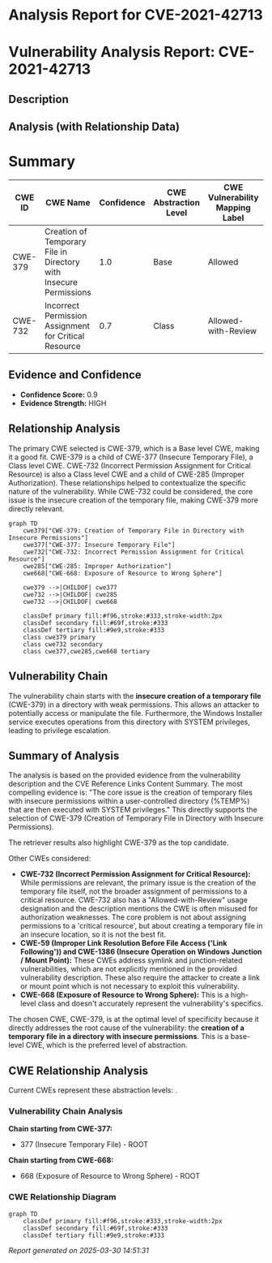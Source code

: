 # Analysis Report for CVE-2021-42713

# Vulnerability Analysis Report: CVE-2021-42713

## Description



## Analysis (with Relationship Data)

# Summary
| CWE ID | CWE Name | Confidence | CWE Abstraction Level | CWE Vulnerability Mapping Label | CWE-Vulnerability Mapping Notes |
|---|---|---|---|---|---|
| CWE-379 | Creation of Temporary File in Directory with Insecure Permissions | 1.0 | Base | Allowed | Primary CWE |
| CWE-732 | Incorrect Permission Assignment for Critical Resource | 0.7 | Class | Allowed-with-Review | Secondary Candidate |

## Evidence and Confidence

*   **Confidence Score:** 0.9
*   **Evidence Strength:** HIGH

## Relationship Analysis
The primary CWE selected is CWE-379, which is a Base level CWE, making it a good fit. CWE-379 is a child of CWE-377 (Insecure Temporary File), a Class level CWE. CWE-732 (Incorrect Permission Assignment for Critical Resource) is also a Class level CWE and a child of CWE-285 (Improper Authorization). These relationships helped to contextualize the specific nature of the vulnerability. While CWE-732 could be considered, the core issue is the insecure creation of the temporary file, making CWE-379 more directly relevant.

```mermaid
graph TD
    cwe379["CWE-379: Creation of Temporary File in Directory with Insecure Permissions"]
    cwe377["CWE-377: Insecure Temporary File"]
    cwe732["CWE-732: Incorrect Permission Assignment for Critical Resource"]
    cwe285["CWE-285: Improper Authorization"]
    cwe668["CWE-668: Exposure of Resource to Wrong Sphere"]

    cwe379 -->|CHILDOF| cwe377
    cwe732 -->|CHILDOF| cwe285
    cwe732 -->|CHILDOF| cwe668

    classDef primary fill:#f96,stroke:#333,stroke-width:2px
    classDef secondary fill:#69f,stroke:#333
    classDef tertiary fill:#9e9,stroke:#333
    class cwe379 primary
    class cwe732 secondary
    class cwe377,cwe285,cwe668 tertiary
```

## Vulnerability Chain
The vulnerability chain starts with the **insecure creation of a temporary file** (CWE-379) in a directory with weak permissions. This allows an attacker to potentially access or manipulate the file. Furthermore, the Windows Installer service executes operations from this directory with SYSTEM privileges, leading to privilege escalation.

## Summary of Analysis
The analysis is based on the provided evidence from the vulnerability description and the CVE Reference Links Content Summary. The most compelling evidence is: "The core issue is the creation of temporary files with insecure permissions within a user-controlled directory (%TEMP%) that are then executed with SYSTEM privileges." This directly supports the selection of CWE-379 (Creation of Temporary File in Directory with Insecure Permissions).

The retriever results also highlight CWE-379 as the top candidate.

Other CWEs considered:

*   **CWE-732 (Incorrect Permission Assignment for Critical Resource):** While permissions are relevant, the primary issue is the creation of the temporary file itself, not the broader assignment of permissions to a critical resource. CWE-732 also has a "Allowed-with-Review" usage designation and the description mentions the CWE is often misused for authorization weaknesses. The core problem is not about assigning permissions to a 'critical resource', but about creating a temporary file in an insecure location, so it is not the best fit.
*   **CWE-59 (Improper Link Resolution Before File Access ('Link Following')) and CWE-1386 (Insecure Operation on Windows Junction / Mount Point):** These CWEs address symlink and junction-related vulnerabilities, which are not explicitly mentioned in the provided vulnerability description. These also require the attacker to create a link or mount point which is not necessary to exploit this vulnerability.
*   **CWE-668 (Exposure of Resource to Wrong Sphere):** This is a high-level class and doesn't accurately represent the vulnerability's specifics.

The chosen CWE, CWE-379, is at the optimal level of specificity because it directly addresses the root cause of the vulnerability: the **creation of a temporary file in a directory with insecure permissions**. This is a base-level CWE, which is the preferred level of abstraction.


## CWE Relationship Analysis

Current CWEs represent these abstraction levels: .


### Vulnerability Chain Analysis

**Chain starting from CWE-377:**
- 377 (Insecure Temporary File) - ROOT


**Chain starting from CWE-668:**
- 668 (Exposure of Resource to Wrong Sphere) - ROOT



### CWE Relationship Diagram

```mermaid
graph TD
    classDef primary fill:#f96,stroke:#333,stroke-width:2px
    classDef secondary fill:#69f,stroke:#333
    classDef tertiary fill:#9e9,stroke:#333
```



*Report generated on 2025-03-30 14:51:31*
